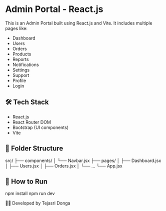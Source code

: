 # Admin Portal - React.js

This is an Admin Portal built using React.js and Vite. It includes multiple pages like:

- Dashboard
- Users
- Orders
- Products
- Reports
- Notifications
- Settings
- Support
- Profile
- Login

## 🛠 Tech Stack
- React.js
- React Router DOM
- Bootstrap (UI components)
- Vite

## 📁 Folder Structure
src/
├── components/
│ └── Navbar.jsx
├── pages/
│ ├── Dashboard.jsx
│ ├── Users.jsx
│ ├── Orders.jsx
│ └── ...
└── App.jsx

## 🚀 How to Run
npm install
npm run dev

👩‍💻 Developed by
Tejasri Donga
